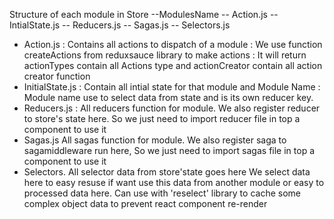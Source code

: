 Structure of each module in Store
--ModulesName
-- Action.js
-- IntialState.js
-- Reducers.js
-- Sagas.js
-- Selectors.js

- Action.js : Contains all actions to dispatch of a module
  : We use function createActions from reduxsauce library to make actions
  : It will return actionTypes contain all Actions type and actionCreator contain all action creator function
- InitialState.js : Contain all intial state for that module and Module Name
  : Module name use to select data from state and is its own reducer key.
- Reducers.js
  : All reducers function for module. We also register reducer to store's state here.
  So we just need to import reducer file in top a component to use it
- Sagas.js
  All sagas function for module. We also register saga to sagamiddleware run here,
  So we just need to import sagas file in top a component to use it
- Selectors.
  All selector data from store'state goes here
  We select data here to easy resuse if want use this data from another module or easy to processed data here. Can use with 'reselect' library to cache some complex object data to prevent react component re-render
